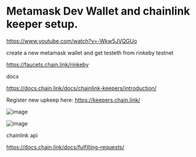 # Metamask Dev Wallet and chainlink keeper setup.

https://www.youtube.com/watch?v=-Wkw5JVQGUo

create a new metamask wallet and get testeth from rinkeby testnet

https://faucets.chain.link/rinkeby

docs

https://docs.chain.link/docs/chainlink-keepers/introduction/

Register new upkeep here: https://keepers.chain.link/

![image](https://user-images.githubusercontent.com/589439/166136356-3e6508ed-e57b-4a4b-9adc-b0be40bf8a60.png)

![image](https://user-images.githubusercontent.com/589439/166136374-8d91cdbc-dbf9-4914-9387-2f49038dbb6e.png)

chainlink api

https://docs.chain.link/docs/fulfilling-requests/
